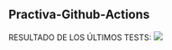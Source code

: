 ## Practiva-Github-Actions


RESULTADO DE LOS ÚLTIMOS TESTS: 
    <img src="https://img.shields.io/badge/tested with-Cypress-04C38E.svg"><fin>